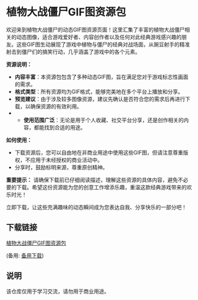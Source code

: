 # 植物大战僵尸GIF图资源包

欢迎来到植物大战僵尸的动态GIF图资源页面！这里汇集了丰富的植物大战僵尸相关的动态图像，适合游戏爱好者、内容创作者以及任何对此经典游戏感兴趣的朋友。这些GIF图生动展现了游戏中植物与僵尸的经典对战场面，从豌豆射手的精准射击到僵尸们的搞笑行动，几乎涵盖了游戏中的各个元素。

**资源说明：**
- **内容丰富**：本资源包包含了多种动态GIF图，旨在满足您对于游戏标志性画面的需求。
- **格式类型**：所有资源均为GIF格式，能够完美地在多个平台上播放和分享。
- **预览建议**：由于涉及较多图像资源，建议先确认是否符合您的需求后再进行下载，以确保资源的有效利用。
- - **使用范围广泛**：无论是用于个人收藏、社交平台分享，还是创作相关的内容，都能找到合适的用途。

**如何使用：**
- 下载资源后，您可以自由地在非商业用途中使用这些GIF图，但请注意尊重版权，不应用于未经授权的商业活动中。
- 分享时，鼓励标明来源，尊重原创精神。

**重要提示：**
请确保下载前已仔细阅读描述，理解这些资源的具体内容，避免不必要的下载。希望这份资源能为您的创意工作增添乐趣，重温这款经典游戏带来的欢乐时光！

立即下载，让这些充满趣味的动态瞬间成为您表达自我、分享快乐的一部分吧！

## 下载链接
[植物大战僵尸GIF图资源包](https://pan.quark.cn/s/d24b4b94f862) 

(备用: [备用下载](https://pan.baidu.com/s/1GqLN4ykOgGJ5RDxEPCaoFw?pwd=1234))

## 说明

该仓库仅用于学习交流，请勿用于商业用途。
